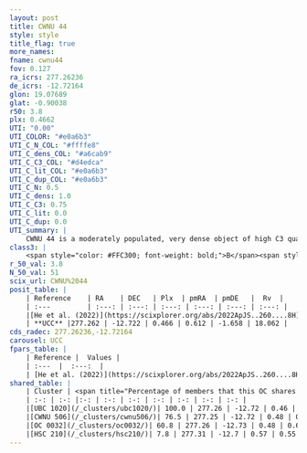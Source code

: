 ```yaml
---
layout: post
title: CWNU 44
style: style
title_flag: true
more_names: 
fname: cwnu44
fov: 0.127
ra_icrs: 277.26236
de_icrs: -12.72164
glon: 19.07689
glat: -0.90038
r50: 3.8
plx: 0.4662
UTI: "0.00"
UTI_COLOR: "#e0a6b3"
UTI_C_N_COL: "#ffffe8"
UTI_C_dens_COL: "#a6cab9"
UTI_C_C3_COL: "#d4edca"
UTI_C_lit_COL: "#e0a6b3"
UTI_C_dup_COL: "#e0a6b3"
UTI_C_N: 0.5
UTI_C_dens: 1.0
UTI_C_C3: 0.75
UTI_C_lit: 0.0
UTI_C_dup: 0.0
UTI_summary: |
    CWNU 44 is a moderately populated, very dense object of high C3 quality. It was recently reported in the literature.<br><br><span style="color: #99180f; font-weight: bold;">Warning: </span>This is very likely a duplicate object, which shares a large percentage of members with at least one previously reported entry, and a large percentage with at least one entry reported in the same catalogue.
class3: |
    <span style="color: #FFC300; font-weight: bold;">B</span><span style="color: green; font-weight: bold;">A</span>
r_50_val: 3.8
N_50_val: 51
scix_url: CWNU%2044
posit_table: |
    | Reference    | RA    | DEC   | Plx  | pmRA  | pmDE   |  Rv  |
    | :---         | :---: | :---: | :---: | :---: | :---: | :---: |
    |[He et al. (2022)](https://scixplorer.org/abs/2022ApJS..260....8H) | 277.263 | -12.72 | 0.45 | 0.63 | -1.66 | 17.4 |
    | **UCC** |277.262 | -12.722 | 0.466 | 0.612 | -1.658 | 18.062 | 
cds_radec: 277.26236,-12.72164
carousel: UCC
fpars_table: |
    | Reference |  Values |
    | :---  |  :---:  |
    | [He et al. (2022)](https://scixplorer.org/abs/2022ApJS..260....8H) | `AG=2.7, m-M=11.15, logAge=8.1, Z=0.018` |
shared_table: |
    | Cluster | <span title="Percentage of members that this OC shares with the ones listed">%</span>   | RA   | DEC   | Plx   | pmRA  | pmDE  | Rv | UTI |
    | :-: | :-: |:-: | :-: | :-: | :-: | :-: | :-: | :-: |
    |[UBC 1020](/_clusters/ubc1020/)| 100.0 | 277.26 | -12.72 | 0.46 | 0.62 | -1.65 | 10.83 |0.73 |
    |[CWNU 506](/_clusters/cwnu506/)| 76.5 | 277.25 | -12.72 | 0.48 | 0.64 | -1.67 | 17.92 |0.0 |
    |[OC 0032](/_clusters/oc0032/)| 60.8 | 277.26 | -12.73 | 0.48 | 0.62 | -1.66 | 88.27 |0.0 |
    |[HSC 210](/_clusters/hsc210/)| 7.8 | 277.31 | -12.7 | 0.57 | 0.55 | -1.62 | -- |0.08 |
---
```

